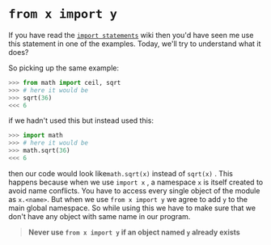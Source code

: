 # `from x import y`

If you have read the [`import statements`](#) wiki then you'd have seen me use this statement in one of the examples. Today, we'll try to understand what it does?

So picking up the same example:
```python
>>> from math import ceil, sqrt
>>> # here it would be
>>> sqrt(36)
<<< 6
```
if we hadn't used this but instead used this:
```python
>>> import math
>>> # here it would be
>>> math.sqrt(36)
<<< 6
```

then our code would look like`math.sqrt(x)` instead of `sqrt(x)` . This happens because when we use `import x` , a namespace `x` is itself created to avoid name conflicts. You have to access every single object of the module as `x.<name>`. But when we use `from x import y` we agree to add `y` to the main global namespace. So while using this we have to make sure that we don't have any object with same name in our program.

> **Never use `from x import y` if an object named `y` already exists**
